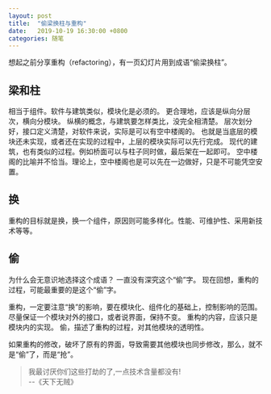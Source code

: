 ```yaml
---
layout: post
title:  "偷梁换柱与重构"
date:   2019-10-19 16:30:00 +0800
categories: 随笔
---
```


想起之前分享重构（refactoring），有一页幻灯片用到成语“偷梁换柱”。

## 梁和柱

相当于组件。软件与建筑类似，模块化是必须的。
更合理地，应该是纵向分层次，横向分模块。
纵横的概念，与建筑要怎样类比，没完全相清楚。
层次划分好，接口定义清楚，对软件来说，实际是可以有空中楼阁的。
也就是当底层的模块还未实现，或者还在实现的过程中，上层的模块实际可以先行完成。
现代的建筑，也有类似的过程。例如桥面可以与柱子同时做，最后架在一起即可。
空中楼阁的比喻并不恰当。理论上，空中楼阁也是可以先在一边做好，只是不可能凭空安置。

## 换

重构的目标就是换，换一个组件，原因则可能多样化。性能、可维护性、采用新技术等等。

## 偷

为什么会无意识地选择这个成语？
一直没有深究这个“偷”字。
现在回想，重构的过程，可能最重要的是这个“偷”字。

重构，一定要注意“换”的影响，要在模块化、组件化的基础上，控制影响的范围。
尽量保证一个模块对外的接口，或者说界面，保持不变。
重构的内容，应该只是模块内的实现。
偷，描述了重构的过程，对其他模块的透明性。

如果重构的修改，破坏了原有的界面，导致需要其他模块也同步修改，那么，就不是“偷”了，而是“抢”。

>我最讨厌你们这些打劫的了,一点技术含量都没有!  
--《天下无贼》